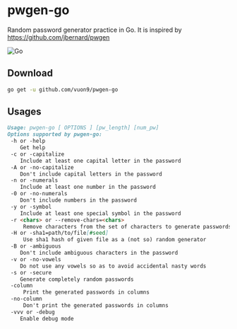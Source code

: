# pwgen-go
Random password generator practice in Go. It is inspired by https://github.com/jbernard/pwgen

![Go](https://github.com/vuon9/pwgen-go/workflows/Go/badge.svg)

## Download

```bash
go get -u github.com/vuon9/pwgen-go
```

## Usages

```md
Usage: pwgen-go [ OPTIONS ] [pw_length] [num_pw]
Options supported by pwgen-go:
 -h or -help
    Get help
 -c or -capitalize
    Include at least one capital letter in the password
 -A or -no-capitalize
    Don't include capital letters in the password
 -n or -numerals
    Include at least one number in the password
 -0 or -no-numerals
    Don't include numbers in the password
 -y or -symbol
    Include at least one special symbol in the password
 -r <chars> or --remove-chars=<chars>
     Remove characters from the set of characters to generate passwords
 -H or -sha1=path/to/file[#seed]
     Use sha1 hash of given file as a (not so) random generator
 -B or -ambiguous
    Don't include ambiguous characters in the password
 -v or -no-vowels
    Do not use any vowels so as to avoid accidental nasty words
 -s or -secure
    Generate completely random passwords
 -column
     Print the generated passwords in columns
 -no-column
     Don't print the generated passwords in columns
 -vvv or -debug
    Enable debug mode
```

